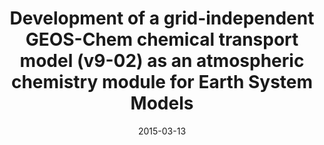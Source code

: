 ---
title: "Development of a grid-independent GEOS-Chem chemical transport model (v9-02) as an atmospheric chemistry module for Earth System Models"
collection: publications
permalink: /publication/2015-gigc.html
date: 2015-03-13
venue: 'Geosci. Model. Dev.'
paperurl: https://doi.org/10.5194/gmd-8-595-2015
citation: 'M.S. Long, <strong>R. Yantosca</strong>, J. E. Nielsen, C.A. Keller, A. da Silva, M.P. Sulprizio., S. Pawson, D. J. Jacob., <i>Geosci. Model. Dev.</i>, 8, 595-602, 2015.'
---